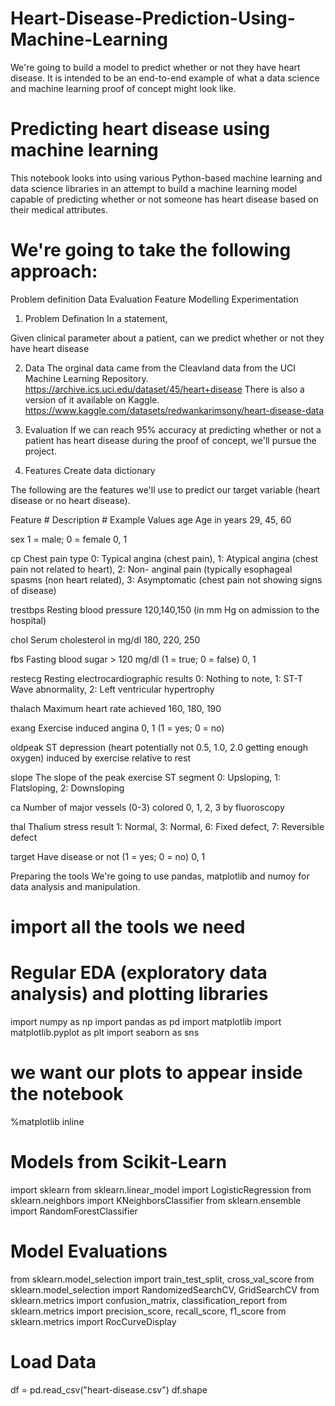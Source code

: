 # Heart-Disease-Prediction-Using-Machine-Learning
We're going to build a model to predict whether or not they have heart disease.  It is intended to be an end-to-end example of what a data science and machine learning proof of concept might look like.



# Predicting heart disease using machine learning
This notebook looks into using various Python-based machine learning and data science libraries in an attempt to build a machine learning model capable of predicting whether or not someone has heart disease based on their medical attributes.

# We're going to take the following approach:

Problem definition
Data
Evaluation
Feature
Modelling
Experimentation
1. Problem Defination
In a statement,

Given clinical parameter about a patient, can we predict whether or not they have heart disease

2. Data
The orginal data came from the Cleavland data from the UCI Machine Learning Repository. https://archive.ics.uci.edu/dataset/45/heart+disease There is also a version of it available on Kaggle. https://www.kaggle.com/datasets/redwankarimsony/heart-disease-data

3. Evaluation
If we can reach 95% accuracy at predicting whether or not a patient has heart disease during the proof of concept, we'll pursue the project.

4. Features
Create data dictionary

The following are the features we'll use to predict our target variable (heart disease or no heart disease).

Feature # Description # Example Values
age Age in years 29, 45, 60

sex 1 = male; 0 = female 0, 1

cp Chest pain type 0: Typical angina (chest pain), 1: Atypical angina (chest pain not related to heart), 2: Non- anginal pain (typically esophageal spasms (non heart related), 3: Asymptomatic (chest pain not showing signs of disease)

trestbps Resting blood pressure 120,140,150 (in mm Hg on admission to the hospital)

chol Serum cholesterol in mg/dl 180, 220, 250

fbs Fasting blood sugar > 120 mg/dl (1 = true; 0 = false) 0, 1

restecg Resting electrocardiographic results 0: Nothing to note, 1: ST-T Wave abnormality, 2: Left ventricular hypertrophy

thalach Maximum heart rate achieved 160, 180, 190

exang Exercise induced angina 0, 1 (1 = yes; 0 = no)

oldpeak ST depression (heart potentially not 0.5, 1.0, 2.0 getting enough oxygen) induced by exercise relative to rest

slope The slope of the peak exercise ST segment 0: Upsloping, 1: Flatsloping, 2: Downsloping

ca Number of major vessels (0-3) colored 0, 1, 2, 3 by fluoroscopy

thal Thalium stress result 1: Normal, 3: Normal, 6: Fixed defect, 7: Reversible defect

target Have disease or not (1 = yes; 0 = no) 0, 1

Preparing the tools
We're going to use pandas, matplotlib and numoy for data analysis and manipulation.

# import all the tools we need

# Regular EDA (exploratory data analysis) and plotting libraries

import numpy as np
import pandas as pd
import matplotlib
import matplotlib.pyplot as plt
import seaborn as sns

# we want our plots to appear inside the notebook
%matplotlib inline

 

# Models from Scikit-Learn
import sklearn 
from sklearn.linear_model import LogisticRegression
from sklearn.neighbors import KNeighborsClassifier
from sklearn.ensemble import RandomForestClassifier

# Model Evaluations
from sklearn.model_selection import train_test_split, cross_val_score
from sklearn.model_selection import RandomizedSearchCV, GridSearchCV
from sklearn.metrics import confusion_matrix, classification_report
from sklearn.metrics import precision_score, recall_score, f1_score
from sklearn.metrics import RocCurveDisplay


# Load Data
df = pd.read_csv("heart-disease.csv")
df.shape 
